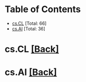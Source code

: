 <div id=toc></div>

# Table of Contents

- [cs.CL](#cs.CL) [Total: 66]
- [cs.AI](#cs.AI) [Total: 36]


<div id='cs.CL'></div>

# cs.CL [[Back]](#toc)



<div id='cs.AI'></div>

# cs.AI [[Back]](#toc)

